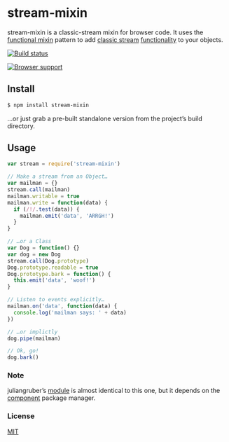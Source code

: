 # stream-mixin
stream-mixin is a classic-stream mixin for browser code. It uses the [functional mixin](https://javascriptweblog.wordpress.com/2011/05/31/a-fresh-look-at-javascript-mixins/) pattern to add [classic stream](https://github.com/joyent/node/blob/72ce9baa75434f64e42ee4e666897ddfd754c822/lib/stream.js) [functionality](http://nodejs.org/docs/v0.8.9/api/stream.html) to your objects.

[![Build status](https://travis-ci.org/michaelrhodes/stream-mixin.png?branch=master)](https://travis-ci.org/michaelrhodes/stream-mixin)

[![Browser support](https://ci.testling.com/michaelrhodes/stream-mixin.png)](https://ci.testling.com/michaelrhodes/stream-mixin)

## Install

``` sh
$ npm install stream-mixin
```
…or just grab a pre-built standalone version from the project’s build directory.

## Usage
``` js
var stream = require('stream-mixin')

// Make a stream from an Object…
var mailman = {}
stream.call(mailman)
mailman.writable = true 
mailman.write = function(data) {
  if (/!/.test(data)) {
    mailman.emit('data', 'ARRGH!')
  }
}

// …or a Class
var Dog = function() {}
var dog = new Dog
stream.call(Dog.prototype)
Dog.prototype.readable = true
Dog.prototype.bark = function() {
  this.emit('data', 'woof!')
}

// Listen to events explicitly…
mailman.on('data', function(data) {
  console.log('mailman says: ' + data)
})

// …or implictly
dog.pipe(mailman)

// Ok, go!
dog.bark()
```

### Note
juliangruber’s [module](https://github.com/juliangruber/stream) is almost identical to this one, but it depends on the [component](https://github.com/component/component) package manager.


### License
[MIT](http://opensource.org/licenses/MIT)
